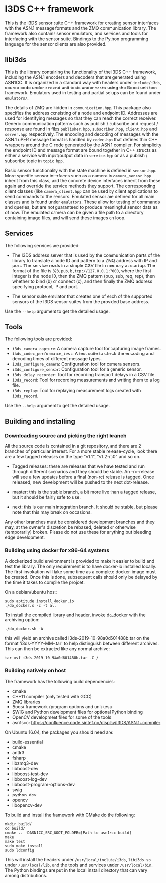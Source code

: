 # I3DS C++ framework

This is the I3DS sensor suite C++ framework for creating sensor
interfaces with the ASN.1 message formats and the ZMQ communication
library. The framework also contains sensor emulators, and services
and tools for interfacing with the sensor suite. Bindings to the
Python programming language for the sensor clients are also provided.

## libi3ds

This is the library containing the functionality of the I3DS C++
framework, including the ASN.1 encoders and decoders that are
generated using ASN1CC. It is organized in a standard way with headers
under `include/i3ds`, source code under `src` and unit tests under
`tests` using the Boost unit test framework. Emulators used in testing
and partial setups can be found under `emulators/`.

The details of ZMQ are hidden in `communication.hpp`. This package
also specifies the address consisting of a node and endpoint ID.
Addresses are used for identifying messages so that they can reach the
correct receiver. Generic communication patterns such as publish /
subscribe and request / response are found in files `publisher.hpp`,
`subscriber.hpp`, `client.hpp` and `server.hpp` respectively.  The
encoding and decoding of messages with the ASN.1 uPER message format
is handled by `codec.hpp` that defines thin C++ wrappers around the C
code generated by the ASN.1 compiler. For simplicity the endpoint ID
and message format are bound together in C++ structs as either a
service with input/output data in `service.hpp` or as a publish /
subscribe topic in `topic.hpp`.

Basic sensor functionality with the state machine is defined in
`sensor.hpp`. More specific sensor interfaces such as a camera in
`camera_sensor.hpp` inherit from this class, and the concrete device
interfaces inherit from these again and override the service methods
they support. The corresponding client classes (like `camera_client.hpp`
can be used by client applications to send commands to the sensors.
Emulated sensor are defined for all main classes and is found under
`emulators`. These allow for testing of commands and queries, but are
not guaranteed to produce meaningful sensor data as of now. The emulated
camera can be given a file path to a directory containing image files,
and will send these images on loop.

## Services

The following services are provided:

* The I3DS address server that is used by the communication parts of
  the library to translate a node ID and pattern to a ZMQ address with
  IP and port. The service reads in a simple CSV file in memory at
  startup. The format of the file is `323,pub,b,tcp://127.0.0.1:7000`,
  where the first integer is the node ID, then the ZMQ pattern (pub,
  sub, req, rep), then whether to bind (b) or connect (c), and then
  finally the ZMQ address specifying protocol, IP and port.

* The sensor suite emulator that creates one of each of the supported
  sensors of the I3DS sensor suites from the provided base address.

Use the `--help` argument to get the detailed usage.

## Tools

The following tools are provided:

* `i3ds_camera_capture`: A camera capture tool for capturing
image frames.
* `i3ds_codec_performance_test`: A test suite to check the
encoding and decoding times of different message types.
* `i3ds_configure_camera`: Configuration tool for camera sensors.
* `i3ds_configure_sensor`: Configuration tool for a generic sensor.
* `i3ds_delay_recorder`: Tool for recording transport delays in
a CSV file.
* `i3ds_record`: Tool for recording measurements and writing them
to a log file.
* `i3ds_replay`: Tool for replaying measurement logs created with
`i3ds_record`.

Use the `--help` argument to get the detailed usage.

## Building and installing

### Downloading source and picking the right branch

All the source code is contained in a git repository, and there
are 2 branches of particular interest. For a more stable release-cycle,
look there are a few tagged releases on the type "v1.1", "v1.2-rc0" and
so on.

* Tagged releases: these are releases that we have tested and run
  through different scenarios and they should be stable. An -rc-release
  will see a few updates before a final (non-rc) release is tagged. Once
  released, new development will be pushed to the next dot-release.

* master: this is the stable branch, a bit more live than a tagged
  release, but it should be fairly safe to use.

* next: this is our main integration branch. It should be stable, but
  please note that this may break on occasions.

Any other branches must be considered development branches and they may,
at the owner's discretion be rebased, deleted or otherwise (temporarily)
broken. Please do not use these for anything but bleeding edge
development.



### Building using docker for x86-64 systems

A dockerized build environment is provided to make it easier to build
and test the library. The only requirement is to have docker-io
installed locally. The first invokation will take some time as a
complete docker-image must be created. Once this is done, subsequent
calls should only be delayed by the time it takes to compile the
projcet.

On a debian/ubuntu host:
``` shell
sudo aptitude install docker.io
./do_docker.s -c -t all
```

To install the compiled library and header, invoke do_docker with the
archiving option:

``` shell
./do_docker.sh -A
```

this will yield an archive called i3ds-2019-10-98a0d601488b.tar on the
format 'i3ds-YYYY-MM-<sha1>.tar' to help distinguish between different
archives. This can then be extracted like any normal archive:

``` shell
tar xvf i3ds-2019-10-98a0d601488b.tar -C /
```


### Building natively on host

The framework has the following build dependencies:

* cmake
* C++11 compiler (only tested with GCC)
* ZMQ libraries
* Boost framework (program options and unit test)
* SWIG and Python development files for optional Python binding
* OpenCV development files for some of the tools
* asn1scc: https://confluence.code.sintef.no/display/I3DS/ASN.1+compiler

On Ubuntu 16.04, the packages you should need are:
* build-essential
* cmake
* antlr3
* fsharp
* libzmq3-dev
* libboost-dev
* libboost-test-dev
* libboost-log-dev
* libboost-program-options-dev
* swig
* python-dev
* opencv
* libopencv-dev

To build and install the framework with CMake do the following:

```
mkdir build/
cd build/
cmake .. -DASN1CC_SRC_ROOT_FOLDER=[Path to asn1scc build]
make
make test
sudo make install
sudo ldconfig
```

This will install the headers under `/usr/local/include/i3ds`,
`libi3ds.so` under `/usr/local/lib`, and the tools and services under
`/usr/local/bin`. The Python bindings are put in the local install
directory that can vary among distributions.
